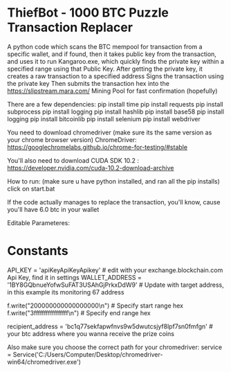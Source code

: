# ThiefBot - 1000 BTC Puzzle Transaction Replacer

A python code which scans the BTC mempool for transaction from a specific wallet, and if found, then it takes public key from the transaction, and uses it to run Kangaroo.exe, which quickly finds the private key within a specified range using that Public Key. 
After getting the private key, it creates a raw transaction to a specified address
Signs the transaction using the private key
Then submits the transaction hex into the https://slipstream.mara.com/ Mining Pool for fast confirmation (hopefully) 

There are a few dependencies:
pip install time
pip install requests
pip install subprocess
pip install logging
pip install hashlib
pip install base58
pip install logging
pip install bitcoinlib
pip install selenium
pip install webdriver

You need to download chromedriver (make sure its the same version as your chrome browser version) 
ChromeDriver: https://googlechromelabs.github.io/chrome-for-testing/#stable

You'll also need to download  CUDA SDK 10.2 : https://developer.nvidia.com/cuda-10.2-download-archive

How to run:
(make sure u have python installed, and ran all the pip installs)
click on start.bat

If the code actually manages to replace the transaction, you'll know, cause you'll have 6.0 btc in your wallet

Editable Parameteres:
# Constants
API_KEY = 'apiKeyApiKeyApikey' # edit with your exchange.blockchain.com Api Key, find it in settings
WALLET_ADDRESS = '1BY8GQbnueYofwSuFAT3USAhGjPrkxDdW9'  # Update with target address, in this example its monitoring 67 address

f.write("200000000000000000\n")  # Specify start range hex
f.write("3fffffffffffffffff\n")  # Specify end range hex

recipient_address = 'bc1q77sekfapwfnvs9w5dwutcsjyf8lpf7sn0fmfgn' # your btc address where you wanna receive the prize coins

Also make sure you choose the correct path for your chromedriver:   service = Service('C:/Users/Computer/Desktop/chromedriver-win64/chromedriver.exe')
